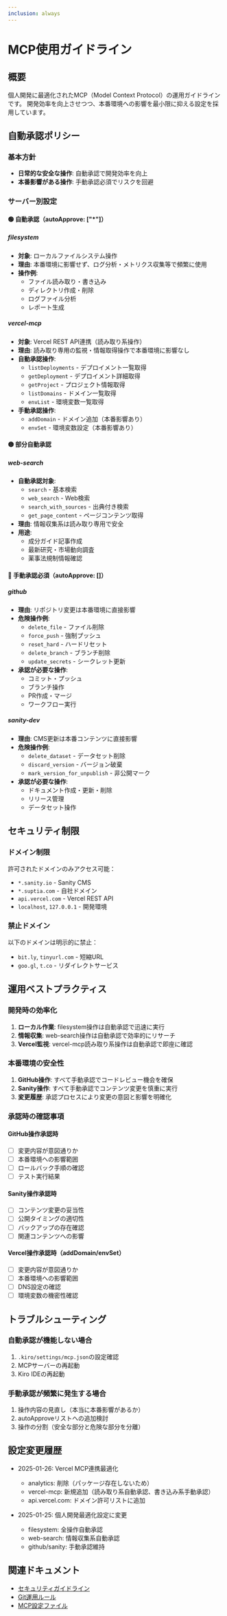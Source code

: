 ```yaml
---
inclusion: always
---
```


# MCP使用ガイドライン

## 概要

個人開発に最適化されたMCP（Model Context Protocol）の運用ガイドラインです。
開発効率を向上させつつ、本番環境への影響を最小限に抑える設定を採用しています。

## 自動承認ポリシー

### 基本方針
- **日常的な安全な操作**: 自動承認で開発効率を向上
- **本番影響がある操作**: 手動承認必須でリスクを回避

### サーバー別設定

#### 🟢 自動承認（autoApprove: ["*"]）

##### filesystem
- **対象**: ローカルファイルシステム操作
- **理由**: 本番環境に影響せず、ログ分析・メトリクス収集等で頻繁に使用
- **操作例**: 
  - ファイル読み取り・書き込み
  - ディレクトリ作成・削除
  - ログファイル分析
  - レポート生成

##### vercel-mcp
- **対象**: Vercel REST API連携（読み取り系操作）
- **理由**: 読み取り専用の監視・情報取得操作で本番環境に影響なし
- **自動承認操作**:
  - `listDeployments` - デプロイメント一覧取得
  - `getDeployment` - デプロイメント詳細取得
  - `getProject` - プロジェクト情報取得
  - `listDomains` - ドメイン一覧取得
  - `envList` - 環境変数一覧取得
- **手動承認操作**:
  - `addDomain` - ドメイン追加（本番影響あり）
  - `envSet` - 環境変数設定（本番影響あり）

#### 🟡 部分自動承認

##### web-search
- **自動承認対象**: 
  - `search` - 基本検索
  - `web_search` - Web検索
  - `search_with_sources` - 出典付き検索
  - `get_page_content` - ページコンテンツ取得
- **理由**: 情報収集系は読み取り専用で安全
- **用途**: 
  - 成分ガイド記事作成
  - 最新研究・市場動向調査
  - 薬事法規制情報確認

#### 🔴 手動承認必須（autoApprove: []）

##### github
- **理由**: リポジトリ変更は本番環境に直接影響
- **危険操作例**:
  - `delete_file` - ファイル削除
  - `force_push` - 強制プッシュ
  - `reset_hard` - ハードリセット
  - `delete_branch` - ブランチ削除
  - `update_secrets` - シークレット更新
- **承認が必要な操作**:
  - コミット・プッシュ
  - ブランチ操作
  - PR作成・マージ
  - ワークフロー実行

##### sanity-dev
- **理由**: CMS更新は本番コンテンツに直接影響
- **危険操作例**:
  - `delete_dataset` - データセット削除
  - `discard_version` - バージョン破棄
  - `mark_version_for_unpublish` - 非公開マーク
- **承認が必要な操作**:
  - ドキュメント作成・更新・削除
  - リリース管理
  - データセット操作

## セキュリティ制限

### ドメイン制限
許可されたドメインのみアクセス可能：
- `*.sanity.io` - Sanity CMS
- `*.suptia.com` - 自社ドメイン
- `api.vercel.com` - Vercel REST API
- `localhost`, `127.0.0.1` - 開発環境

### 禁止ドメイン
以下のドメインは明示的に禁止：
- `bit.ly`, `tinyurl.com` - 短縮URL
- `goo.gl`, `t.co` - リダイレクトサービス

## 運用ベストプラクティス

### 開発時の効率化
1. **ローカル作業**: filesystem操作は自動承認で迅速に実行
2. **情報収集**: web-search操作は自動承認で効率的にリサーチ
3. **Vercel監視**: vercel-mcp読み取り系操作は自動承認で即座に確認

### 本番環境の安全性
1. **GitHub操作**: すべて手動承認でコードレビュー機会を確保
2. **Sanity操作**: すべて手動承認でコンテンツ変更を慎重に実行
3. **変更履歴**: 承認プロセスにより変更の意図と影響を明確化

### 承認時の確認事項

#### GitHub操作承認時
- [ ] 変更内容が意図通りか
- [ ] 本番環境への影響範囲
- [ ] ロールバック手順の確認
- [ ] テスト実行結果

#### Sanity操作承認時
- [ ] コンテンツ変更の妥当性
- [ ] 公開タイミングの適切性
- [ ] バックアップの存在確認
- [ ] 関連コンテンツへの影響

#### Vercel操作承認時（addDomain/envSet）
- [ ] 変更内容が意図通りか
- [ ] 本番環境への影響範囲
- [ ] DNS設定の確認
- [ ] 環境変数の機密性確認

## トラブルシューティング

### 自動承認が機能しない場合
1. `.kiro/settings/mcp.json`の設定確認
2. MCPサーバーの再起動
3. Kiro IDEの再起動

### 手動承認が頻繁に発生する場合
1. 操作内容の見直し（本当に本番影響があるか）
2. autoApproveリストへの追加検討
3. 操作の分割（安全な部分と危険な部分を分離）

## 設定変更履歴

- 2025-01-26: Vercel MCP連携最適化
  - analytics: 削除（パッケージ存在しないため）
  - vercel-mcp: 新規追加（読み取り系自動承認、書き込み系手動承認）
  - api.vercel.com: ドメイン許可リストに追加

- 2025-01-25: 個人開発最適化設定に変更
  - filesystem: 全操作自動承認
  - web-search: 情報収集系自動承認
  - github/sanity: 手動承認維持

## 関連ドキュメント

- [セキュリティガイドライン](.kiro/steering/security.md)
- [Git運用ルール](.kiro/steering/git-operation-rules.md)
- [MCP設定ファイル](.kiro/settings/mcp.json)
